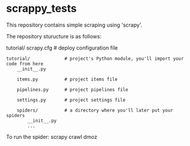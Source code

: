 # scrappy_tests

This repository contains simple scraping using 'scrapy'.

The repository sturucture is as follows:

tutorial/
    scrapy.cfg            # deploy configuration file

    tutorial/             # project's Python module, you'll import your code from here
        __init__.py

        items.py          # project items file

        pipelines.py      # project pipelines file

        settings.py       # project settings file

        spiders/          # a directory where you'll later put your spiders
            __init__.py
            ...






To run the spider:
       scrapy crawl dmoz

